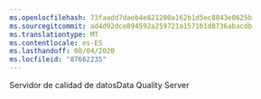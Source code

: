 ```yaml
---
ms.openlocfilehash: 73faadd7daeb4e821200a162b1d5ec8843e0625b
ms.sourcegitcommit: ad4d92dce894592a259721a1571b1d8736abacdb
ms.translationtype: MT
ms.contentlocale: es-ES
ms.lasthandoff: 08/04/2020
ms.locfileid: "87662235"
---
```

<span data-ttu-id="6bade-101">Servidor de calidad de datos</span><span class="sxs-lookup"><span data-stu-id="6bade-101">Data Quality Server</span></span>
